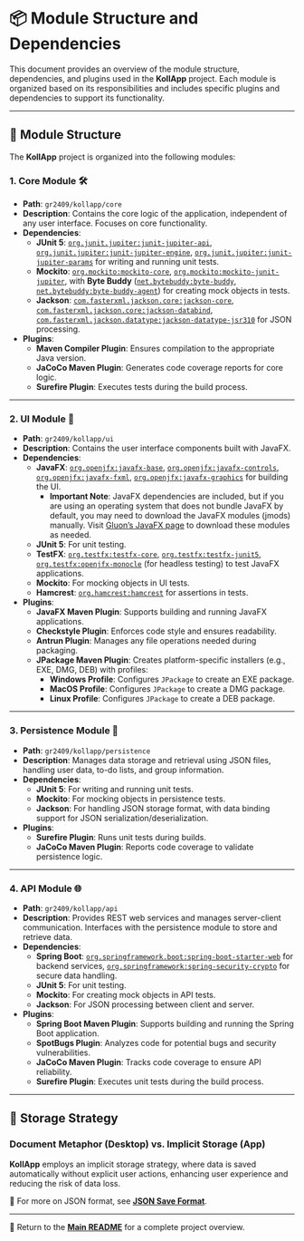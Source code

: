 # 📦 Module Structure and Dependencies

This document provides an overview of the module structure, dependencies, and plugins used in the **KollApp** project. Each module is organized based on its responsibilities and includes specific plugins and dependencies to support its functionality.

---

## 📁 Module Structure

The **KollApp** project is organized into the following modules:

### 1. Core Module 🛠️

- **Path**: `gr2409/kollapp/core`
- **Description**: Contains the core logic of the application, independent of any user interface. Focuses on core functionality.
- **Dependencies**:
  - **JUnit 5**: [`org.junit.jupiter:junit-jupiter-api`](https://junit.org/junit5/), [`org.junit.jupiter:junit-jupiter-engine`](https://junit.org/junit5/), [`org.junit.jupiter:junit-jupiter-params`](https://junit.org/junit5/) for writing and running unit tests.
  - **Mockito**: [`org.mockito:mockito-core`](https://site.mockito.org/), [`org.mockito:mockito-junit-jupiter`](https://site.mockito.org/), with **Byte Buddy** ([`net.bytebuddy:byte-buddy`](https://bytebuddy.net/), [`net.bytebuddy:byte-buddy-agent`](https://bytebuddy.net/)) for creating mock objects in tests.
  - **Jackson**: [`com.fasterxml.jackson.core:jackson-core`](https://github.com/FasterXML/jackson-core), [`com.fasterxml.jackson.core:jackson-databind`](https://github.com/FasterXML/jackson-databind), [`com.fasterxml.jackson.datatype:jackson-datatype-jsr310`](https://github.com/FasterXML/jackson-modules-java8) for JSON processing.
- **Plugins**:
  - **Maven Compiler Plugin**: Ensures compilation to the appropriate Java version.
  - **JaCoCo Maven Plugin**: Generates code coverage reports for core logic.
  - **Surefire Plugin**: Executes tests during the build process.

---

### 2. UI Module 🎨

- **Path**: `gr2409/kollapp/ui`
- **Description**: Contains the user interface components built with JavaFX.
- **Dependencies**:
  - **JavaFX**: [`org.openjfx:javafx-base`](https://openjfx.io/), [`org.openjfx:javafx-controls`](https://openjfx.io/), [`org.openjfx:javafx-fxml`](https://openjfx.io/), [`org.openjfx:javafx-graphics`](https://openjfx.io/) for building the UI.
    - **Important Note**: JavaFX dependencies are included, but if you are using an operating system that does not bundle JavaFX by default, you may need to download the JavaFX modules (jmods) manually. Visit [Gluon’s JavaFX page](https://gluonhq.com/products/javafx/) to download these modules as needed.
  - **JUnit 5**: For unit testing.
  - **TestFX**: [`org.testfx:testfx-core`](https://testfx.github.io/TestFX/), [`org.testfx:testfx-junit5`](https://testfx.github.io/TestFX/), [`org.testfx:openjfx-monocle`](https://testfx.github.io/TestFX/) (for headless testing) to test JavaFX applications.
  - **Mockito**: For mocking objects in UI tests.
  - **Hamcrest**: [`org.hamcrest:hamcrest`](http://hamcrest.org/) for assertions in tests.
- **Plugins**:
  - **JavaFX Maven Plugin**: Supports building and running JavaFX applications.
  - **Checkstyle Plugin**: Enforces code style and ensures readability.
  - **Antrun Plugin**: Manages any file operations needed during packaging.
  - **JPackage Maven Plugin**: Creates platform-specific installers (e.g., EXE, DMG, DEB) with profiles:
    - **Windows Profile**: Configures `JPackage` to create an EXE package.
    - **MacOS Profile**: Configures `JPackage` to create a DMG package.
    - **Linux Profile**: Configures `JPackage` to create a DEB package.

---

### 3. Persistence Module 💾

- **Path**: `gr2409/kollapp/persistence`
- **Description**: Manages data storage and retrieval using JSON files, handling user data, to-do lists, and group information.
- **Dependencies**:
  - **JUnit 5**: For writing and running unit tests.
  - **Mockito**: For mocking objects in persistence tests.
  - **Jackson**: For handling JSON storage format, with data binding support for JSON serialization/deserialization.
- **Plugins**:
  - **Surefire Plugin**: Runs unit tests during builds.
  - **JaCoCo Maven Plugin**: Reports code coverage to validate persistence logic.

---

### 4. API Module 🌐

- **Path**: `gr2409/kollapp/api`
- **Description**: Provides REST web services and manages server-client communication. Interfaces with the persistence module to store and retrieve data.
- **Dependencies**:
  - **Spring Boot**: [`org.springframework.boot:spring-boot-starter-web`](https://spring.io/projects/spring-boot) for backend services, [`org.springframework:spring-security-crypto`](https://spring.io/projects/spring-security) for secure data handling.
  - **JUnit 5**: For unit testing.
  - **Mockito**: For creating mock objects in API tests.
  - **Jackson**: For JSON processing between client and server.
- **Plugins**:
  - **Spring Boot Maven Plugin**: Supports building and running the Spring Boot application.
  - **SpotBugs Plugin**: Analyzes code for potential bugs and security vulnerabilities.
  - **JaCoCo Maven Plugin**: Tracks code coverage to ensure API reliability.
  - **Surefire Plugin**: Executes unit tests during the build process.

---

## 📁 Storage Strategy

### Document Metaphor (Desktop) vs. Implicit Storage (App)

**KollApp** employs an implicit storage strategy, where data is saved automatically without explicit user actions, enhancing user experience and reducing the risk of data loss.

📖 For more on JSON format, see **[JSON Save Format](json_format.md)**.

---

📖 Return to the **[Main README](../../readme.md)** for a complete project overview.
